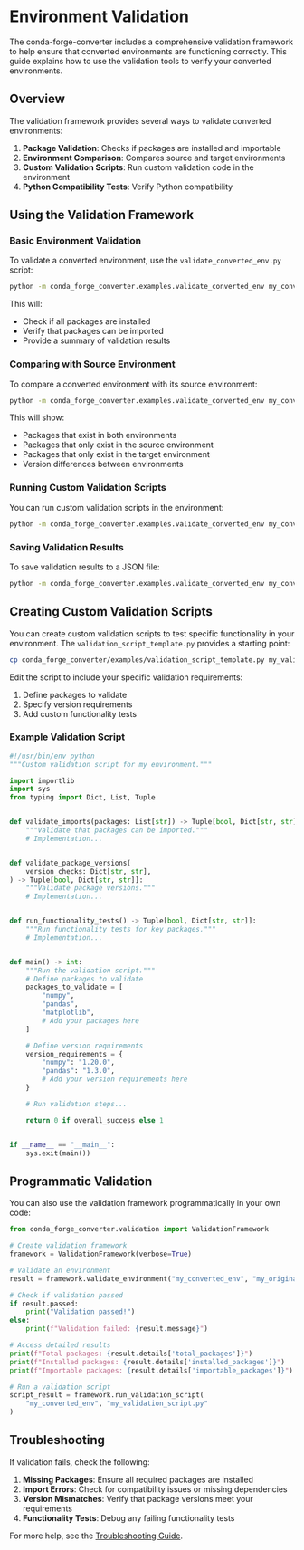 # Environment Validation

The conda-forge-converter includes a comprehensive validation framework to help ensure that converted environments are functioning correctly. This guide explains how to use the validation tools to verify your converted environments.

## Overview

The validation framework provides several ways to validate converted environments:

1. **Package Validation**: Checks if packages are installed and importable
1. **Environment Comparison**: Compares source and target environments
1. **Custom Validation Scripts**: Run custom validation code in the environment
1. **Python Compatibility Tests**: Verify Python compatibility

## Using the Validation Framework

### Basic Environment Validation

To validate a converted environment, use the `validate_converted_env.py` script:

```bash
python -m conda_forge_converter.examples.validate_converted_env my_converted_env
```

This will:

- Check if all packages are installed
- Verify that packages can be imported
- Provide a summary of validation results

### Comparing with Source Environment

To compare a converted environment with its source environment:

```bash
python -m conda_forge_converter.examples.validate_converted_env my_converted_env --source-env my_original_env
```

This will show:

- Packages that exist in both environments
- Packages that only exist in the source environment
- Packages that only exist in the target environment
- Version differences between environments

### Running Custom Validation Scripts

You can run custom validation scripts in the environment:

```bash
python -m conda_forge_converter.examples.validate_converted_env my_converted_env --script my_validation_script.py
```

### Saving Validation Results

To save validation results to a JSON file:

```bash
python -m conda_forge_converter.examples.validate_converted_env my_converted_env --output validation_results.json
```

## Creating Custom Validation Scripts

You can create custom validation scripts to test specific functionality in your environment. The `validation_script_template.py` provides a starting point:

```bash
cp conda_forge_converter/examples/validation_script_template.py my_validation_script.py
```

Edit the script to include your specific validation requirements:

1. Define packages to validate
1. Specify version requirements
1. Add custom functionality tests

### Example Validation Script

```python
#!/usr/bin/env python
"""Custom validation script for my environment."""

import importlib
import sys
from typing import Dict, List, Tuple


def validate_imports(packages: List[str]) -> Tuple[bool, Dict[str, str]]:
    """Validate that packages can be imported."""
    # Implementation...


def validate_package_versions(
    version_checks: Dict[str, str],
) -> Tuple[bool, Dict[str, str]]:
    """Validate package versions."""
    # Implementation...


def run_functionality_tests() -> Tuple[bool, Dict[str, str]]:
    """Run functionality tests for key packages."""
    # Implementation...


def main() -> int:
    """Run the validation script."""
    # Define packages to validate
    packages_to_validate = [
        "numpy",
        "pandas",
        "matplotlib",
        # Add your packages here
    ]

    # Define version requirements
    version_requirements = {
        "numpy": "1.20.0",
        "pandas": "1.3.0",
        # Add your version requirements here
    }

    # Run validation steps...

    return 0 if overall_success else 1


if __name__ == "__main__":
    sys.exit(main())
```

## Programmatic Validation

You can also use the validation framework programmatically in your own code:

```python
from conda_forge_converter.validation import ValidationFramework

# Create validation framework
framework = ValidationFramework(verbose=True)

# Validate an environment
result = framework.validate_environment("my_converted_env", "my_original_env")

# Check if validation passed
if result.passed:
    print("Validation passed!")
else:
    print(f"Validation failed: {result.message}")

# Access detailed results
print(f"Total packages: {result.details['total_packages']}")
print(f"Installed packages: {result.details['installed_packages']}")
print(f"Importable packages: {result.details['importable_packages']}")

# Run a validation script
script_result = framework.run_validation_script(
    "my_converted_env", "my_validation_script.py"
)
```

## Troubleshooting

If validation fails, check the following:

1. **Missing Packages**: Ensure all required packages are installed
1. **Import Errors**: Check for compatibility issues or missing dependencies
1. **Version Mismatches**: Verify that package versions meet your requirements
1. **Functionality Tests**: Debug any failing functionality tests

For more help, see the [Troubleshooting Guide](../troubleshooting.md).
